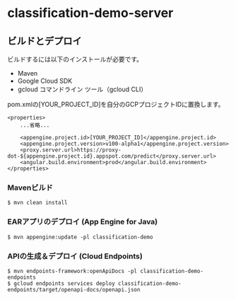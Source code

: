 # classification-demo-server

## ビルドとデプロイ

ビルドするには以下のインストールが必要です。
- Maven
- Google Cloud SDK
- gcloud コマンドライン ツール（gcloud CLI）

pom.xmlの[YOUR_PROJECT_ID]を自分のGCPプロジェクトIDに置換します。
```
<properties>
    ...省略...
    
    <appengine.project.id>[YOUR_PROJECT_ID]</appengine.project.id>
    <appengine.project.version>v100-alpha1</appengine.project.version>
    <proxy.server.url>https://proxy-dot-${appengine.project.id}.appspot.com/predict</proxy.server.url>
    <angular.build.environment>prod</angular.build.environment>
</properties>
```

### Mavenビルド
```
$ mvn clean install
```

### EARアプリのデプロイ (App Engine for Java)
```
$ mvn appengine:update -pl classification-demo
```

### APIの生成＆デプロイ (Cloud Endpoints)
```
$ mvn endpoints-framework:openApiDocs -pl classification-demo-endpoints
$ gcloud endpoints services deploy classification-demo-endpoints/target/openapi-docs/openapi.json
```
